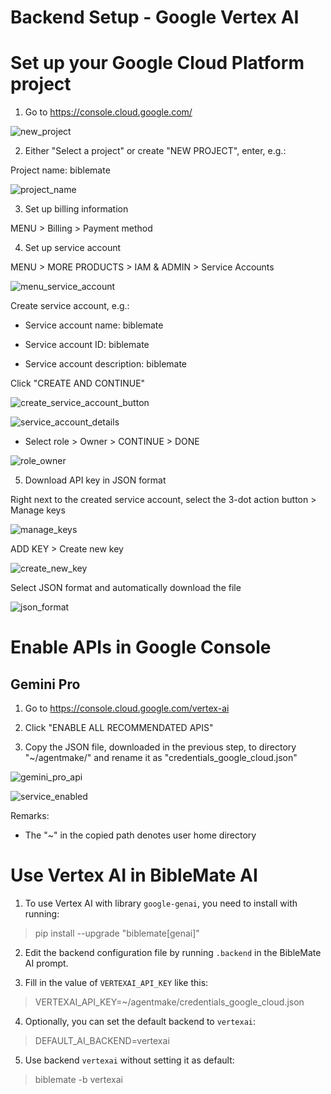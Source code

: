 # Backend Setup - Google Vertex AI

# Set up your Google Cloud Platform project

1. Go to https://console.cloud.google.com/

![new_project](https://github.com/eliranwong/letmedoit/assets/25262722/e3c3a5f0-9155-414b-816a-b10bf7cfa839)

2. Either "Select a project" or create "NEW PROJECT", enter, e.g.:

Project name: biblemate

![project_name](https://github.com/eliranwong/ToolMate/assets/25262722/c9d99cf2-1e2f-410a-966e-cb62e3bd2867)

3. Set up billing information

MENU > Billing > Payment method

4. Set up service account

MENU > MORE PRODUCTS > IAM & ADMIN > Service Accounts

![menu_service_account](https://github.com/eliranwong/ToolMate/assets/25262722/2ad81bb0-53c0-4958-b44c-20b00ab161a9)

Create service account, e.g.:

* Service account name: biblemate

* Service account ID: biblemate

* Service account description: biblemate

Click "CREATE AND CONTINUE"

![create_service_account_button](https://github.com/eliranwong/letmedoit/assets/25262722/47a3647f-ad36-4c1e-acae-9d40127e6379)

![service_account_details](https://github.com/eliranwong/letmedoit/assets/25262722/5445d6e9-c609-4dd9-93c3-e9ce9d6efe73)

* Select role > Owner > CONTINUE > DONE

![role_owner](https://github.com/eliranwong/letmedoit/assets/25262722/1cb0db0d-9971-4ae4-994b-011708cd62e9)

5. Download API key in JSON format

Right next to the created service account, select the 3-dot action button > Manage keys

![manage_keys](https://github.com/eliranwong/letmedoit/assets/25262722/73d32cc9-8fc0-4f2f-93bd-fa1acb42060a)

ADD KEY > Create new key

![create_new_key](https://github.com/eliranwong/letmedoit/assets/25262722/5ac459ad-6df1-4bb3-b2fc-88566fe73a53)

Select JSON format and automatically download the file

![json_format](https://github.com/eliranwong/letmedoit/assets/25262722/5fdf3d03-e263-45d6-8526-44c454450060)

# Enable APIs in Google Console

## Gemini Pro

1. Go to https://console.cloud.google.com/vertex-ai

2. Click "ENABLE ALL RECOMMENDATED APIS"

3. Copy the JSON file, downloaded in the previous step, to directory "\~/agentmake/" and rename it as "credentials_google_cloud.json"

![gemini_pro_api](https://github.com/eliranwong/letmedoit/assets/25262722/78b2f78c-2823-45ad-9645-d924c07e4ef7)

![service_enabled](https://github.com/eliranwong/letmedoit/assets/25262722/eb9e9fa7-873c-48b8-8249-dce9a9812b31)

Remarks:

* The "~" in the copied path denotes user home directory

# Use Vertex AI in BibleMate AI

1. To use Vertex AI with library `google-genai`, you need to install with running:

> pip install --upgrade "biblemate[genai]"

2. Edit the backend configuration file by running `.backend` in the BibleMate AI prompt.

3. Fill in the value of `VERTEXAI_API_KEY` like this:

> VERTEXAI_API_KEY=~/agentmake/credentials_google_cloud.json

4. Optionally, you can set the default backend to `vertexai`:

> DEFAULT_AI_BACKEND=vertexai

5. Use backend `vertexai` without setting it as default:

> biblemate -b vertexai